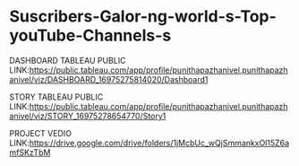 # Suscribers-Galor-ng-world-s-Top-youTube-Channels-s



DASHBOARD TABLEAU PUBLIC LINK:https://public.tableau.com/app/profile/punithapazhanivel.punithapazhanivel/viz/DASHBOARD_16975275814020/Dashboard1


STORY TABLEAU PUBLIC LINK:https://public.tableau.com/app/profile/punithapazhanivel.punithapazhanivel/viz/STORY_16975278654770/Story1


PROJECT VEDIO LINK:https://drive.google.com/drive/folders/1jMcbUc_wQjSmmankxOl15Z6amfSKzTbM
